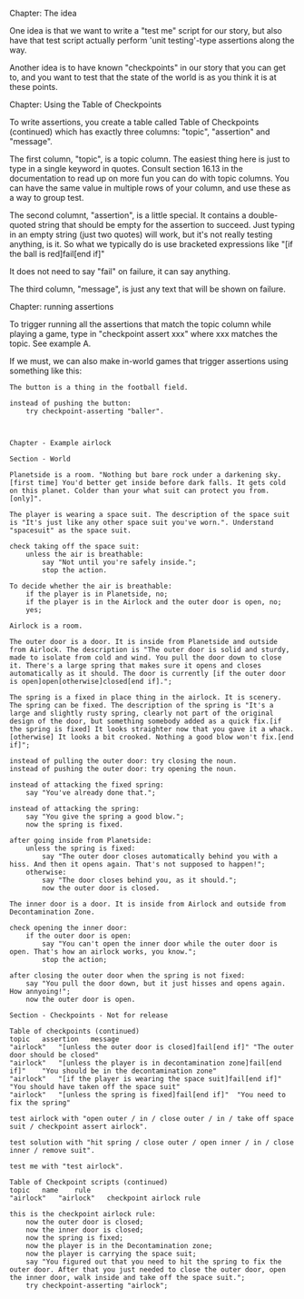 
Chapter: The idea

One idea is that we want to write a "test me" script for our story, but also have that test script actually perform 'unit testing'-type assertions along the way.

Another idea is to have known "checkpoints" in our story that you can get to, and you want to test that the state of the world is as you think it is at these points.

Chapter: Using the Table of Checkpoints

To write assertions, you create a table called Table of Checkpoints (continued) which has exactly three columns: "topic", "assertion" and "message".

The first column, "topic", is a topic column. The easiest thing here is just to type in a single keyword in quotes. Consult section 16.13 in the documentation to read up on more fun you can do with topic columns. You can have the same value in multiple rows of your column, and use these as a way to group test.

The second columnt, "assertion", is a little special. It contains a double-quoted string that should be empty for the assertion to succeed. Just typing in an empty string (just two quotes) will work, but it's not really testing anything, is it. So what we typically do is use bracketed expressions like "[if the ball is red]fail[end if]"

It does not need to say "fail" on failure, it can say anything.

The third column, "message", is just any text that will be shown on failure.

Chapter: running assertions

To trigger running all the assertions that match the topic column while playing a game, type in "checkpoint assert xxx" where xxx matches the topic. See example A.


If we must, we can also make in-world games that trigger assertions using something like this:

	The button is a thing in the football field.
	
	instead of pushing the button:
		try checkpoint-asserting "baller".



	Chapter - Example airlock
	
	Section - World
	
	Planetside is a room. "Nothing but bare rock under a darkening sky.[first time] You'd better get inside before dark falls. It gets cold on this planet. Colder than your what suit can protect you from.[only]".
	
	The player is wearing a space suit. The description of the space suit is "It's just like any other space suit you've worn.". Understand "spacesuit" as the space suit.
	
	check taking off the space suit:
		unless the air is breathable:
			say "Not until you're safely inside.";
			stop the action.
	
	To decide whether the air is breathable:
		if the player is in Planetside, no;
		if the player is in the Airlock and the outer door is open, no;
		yes;
	
	Airlock is a room.
	
	The outer door is a door. It is inside from Planetside and outside from Airlock. The description is "The outer door is solid and sturdy, made to isolate from cold and wind. You pull the door down to close it. There's a large spring that makes sure it opens and closes automatically as it should. The door is currently [if the outer door is open]open[otherwise]closed[end if].";
	
	The spring is a fixed in place thing in the airlock. It is scenery. The spring can be fixed. The description of the spring is "It's a large and slightly rusty spring, clearly not part of the original design of the door, but something somebody added as a quick fix.[if the spring is fixed] It looks straighter now that you gave it a whack.[otherwise] It looks a bit crooked. Nothing a good blow won't fix.[end if]";
	
	instead of pulling the outer door: try closing the noun.
	instead of pushing the outer door: try opening the noun.
	
	instead of attacking the fixed spring:
		say "You've already done that.";
	
	instead of attacking the spring:
		say "You give the spring a good blow.";
		now the spring is fixed.
	
	after going inside from Planetside:
		unless the spring is fixed:
			say "The outer door closes automatically behind you with a hiss. And then it opens again. That's not supposed to happen!";
		otherwise:
			say "The door closes behind you, as it should.";
			now the outer door is closed.
	
	The inner door is a door. It is inside from Airlock and outside from Decontamination Zone.
	
	check opening the inner door:
		if the outer door is open:
			say "You can't open the inner door while the outer door is open. That's how an airlock works, you know.";
			stop the action;
	
	after closing the outer door when the spring is not fixed:
		say "You pull the door down, but it just hisses and opens again. How annyoing!";
		now the outer door is open.
	
	Section - Checkpoints - Not for release
	
	Table of checkpoints (continued)
	topic	assertion	message
	"airlock"	"[unless the outer door is closed]fail[end if]"	"The outer door should be closed"
	"airlock"	"[unless the player is in decontamination zone]fail[end if]"	"You should be in the decontamination zone"
	"airlock"	"[if the player is wearing the space suit]fail[end if]"	"You should have taken off the space suit"
	"airlock"	"[unless the spring is fixed]fail[end if]"	"You need to fix the spring"
	
	test airlock with "open outer / in / close outer / in / take off space suit / checkpoint assert airlock".
	
	test solution with "hit spring / close outer / open inner / in / close inner / remove suit".

	test me with "test airlock".
	
	Table of Checkpoint scripts (continued)
	topic	name	rule
	"airlock"	"airlock"	checkpoint airlock rule
	
	this is the checkpoint airlock rule:
		now the outer door is closed;
		now the inner door is closed;
		now the spring is fixed;
		now the player is in the Decontamination zone;
		now the player is carrying the space suit;
		say "You figured out that you need to hit the spring to fix the outer door. After that you just needed to close the outer door, open the inner door, walk inside and take off the space suit.";
		try checkpoint-asserting "airlock";



